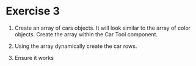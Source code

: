 # Exercise 3

1. Create an array of cars objects. It will look similar to the array of color objects. Create the array within the Car Tool component.

2. Using the array dynamically create the car rows.

3. Ensure it works